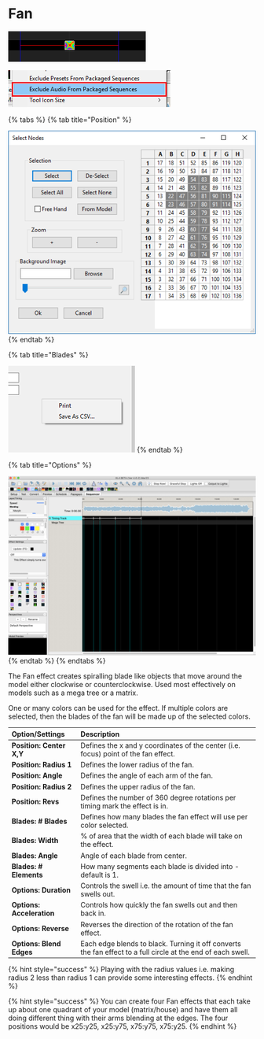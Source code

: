 # Fan

![Icon](../../.gitbook/assets/image%20%28360%29.png)

![Sequencer Grid](../../.gitbook/assets/image%20%28658%29.png)

{% tabs %}
{% tab title="Position" %}


![](../../.gitbook/assets/image%20%2893%29.png)
{% endtab %}

{% tab title="Blades" %}


![](../../.gitbook/assets/image%20%28138%29.png)
{% endtab %}

{% tab title="Options" %}


![](../../.gitbook/assets/image%20%28692%29.png)
{% endtab %}
{% endtabs %}

The Fan effect creates spiralling blade like objects that move around the model either clockwise or counterclockwise.  Used most effectively on models such as a mega tree or a matrix.

One or many colors can be used for the effect. If multiple colors are selected, then the blades of the fan will be made up of the selected colors.

| Option/Settings | Description |
| :--- | :--- |
| **Position: Center X,Y** | Defines the x and y coordinates of the center \(i.e. focus\) point of the fan effect. |
| **Position: Radius 1** | Defines the lower radius of the fan. |
| **Position: Angle** | Defines the angle of each arm of the fan. |
| **Position: Radius 2** | Defines the upper radius of the fan. |
| **Position: Revs** | Defines the number of 360 degree rotations per timing mark the effect is in. |
| **Blades: \# Blades** | Defines how many blades the fan effect will use per color selected. |
| **Blades: Width** | % of area that the width of each blade will take on the effect. |
| **Blades: Angle** | Angle of each blade from center. |
| **Blades: \# Elements** | How many segments each blade is divided into - default is 1. |
| **Options: Duration** | Controls the swell i.e. the amount of time that the fan swells out. |
| **Options: Acceleration** | Controls how quickly the fan swells out and then back in. |
| **Options: Reverse** | Reverses the direction of the rotation of the fan effect. |
| **Options: Blend Edges** | Each edge blends to black. Turning it off converts the fan effect to a full circle at the end of each swell. |

{% hint style="success" %}
Playing with the radius values i.e. making radius 2 less than radius 1 can provide some interesting effects.
{% endhint %}

{% hint style="success" %}
You can create four Fan effects that each take up about one quadrant of your model \(matrix/house\) and have them all doing different thing with their arms blending at the edges.  The four positions would be x25:y25, x25:y75, x75:y75, x75:y25.
{% endhint %}

